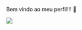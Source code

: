  Bem vindo ao meu perfil!!! 💮







![](https://media1.tenor.com/m/qCG4LlzJFX4AAAAd/removing-my-shoes-barbie-movie.gif)
